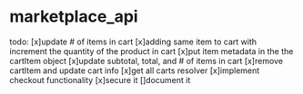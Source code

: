 # marketplace_api

todo:
[x]update # of items in cart
[x]adding same item to cart with increment the quantity of the product in cart
[x]put item metadata in the the cartItem object
[x]update subtotal, total, and # of items in cart
[x]remove cartItem and update cart info
[x]get all carts resolver
[x]implement checkout functionality
[x]secure it
[]document it